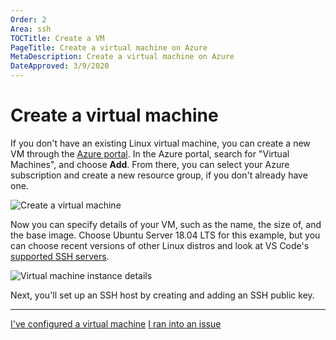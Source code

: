```yaml
---
Order: 2
Area: ssh
TOCTitle: Create a VM
PageTitle: Create a virtual machine on Azure
MetaDescription: Create a virtual machine on Azure
DateApproved: 3/9/2020
---
```

# Create a virtual machine

If you don't have an existing Linux virtual machine, you can create a new VM through the [Azure portal](https://portal.azure.com). In the Azure portal, search for "Virtual Machines", and choose **Add**. From there, you can select your Azure subscription and create a new resource group, if you don't already have one.

![Create a virtual machine](images/ssh/create-vm.png)

Now you can specify details of your VM, such as the name, the size of, and the base image. Choose Ubuntu Server 18.04 LTS for this example, but you can choose recent versions of other Linux distros and look at VS Code's [supported SSH servers](/docs/remote/troubleshooting.md#installing-a-supported-ssh-server).

![Virtual machine instance details](images/ssh/vm-instance-details.png)

Next, you'll set up an SSH host by creating and adding an SSH public key.

----

<a class="tutorial-next-btn" href="/remote-tutorials/ssh/create-ssh-key">I've configured a virtual machine</a> <a class="tutorial-feedback-btn" onclick="reportIssue('remote-tutorials-ssh', 'create-vm')" href="javascript:void(0)">I ran into an issue</a>
